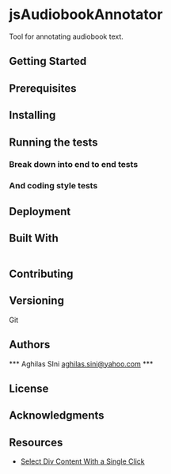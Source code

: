 # jsAudiobookAnnotator
Tool for annotating audiobook text.



## Getting Started

## Prerequisites


## Installing


## Running the tests



### Break down into end to end tests

### And coding style tests





## Deployment



## Built With

```npm start
```


## Contributing



## Versioning
 Git

## Authors
 ***  Aghilas SIni aghilas.sini@yahoo.com ***

## License


## Acknowledgments

## Resources 
-	[Select Div Content With a Single Click](https://html-online.com/articles/select-div-content-text-one-click-javascript/)
